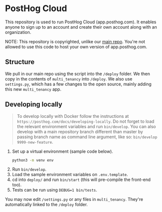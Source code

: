 # PostHog Cloud

This repository is used to run PostHog Cloud (app.posthog.com). It enables anyone to sign up to an account and create their own account along with an organization.

NOTE: This repository is copyrighted, unlike our [main repo](https://github.com/posthog/posthog). You're not allowed to use this code to host your own version of app.posthog.com.

## Structure

We pull in our main repo using the script into the `/deploy` folder. We then copy in the contents of `multi_tenancy` into `/deploy`. We also use `settings.py`, which has a few changes to the open source, mainly adding this new `multi_tenancy` app.

## Developing locally

> To develop locally with Docker follow the instructions at `https://posthog.com/docs/developing-locally`. Do not forget to load the relevant environment variables and run `bin/develop`. You can also develop with a main repository branch different than master by passing branch name as command line argument, like so: `bin/develop 9999-new-feature`.

1. Set up a virtual environment (sample code below).
    ```bash
    python3 -m venv env
    ```
1. Run `bin/develop`.
1. Load the sample environment variables on `.env.template`.
1. cd into `deploy/` and run `bin/start` (this will pre-compile the front-end too).
1. Tests can be run using `DEBUG=1 bin/tests`.


You may now edit `/settings.py` or any files in `multi_tenancy`. They're automatically linked to the `/deploy` folder.
